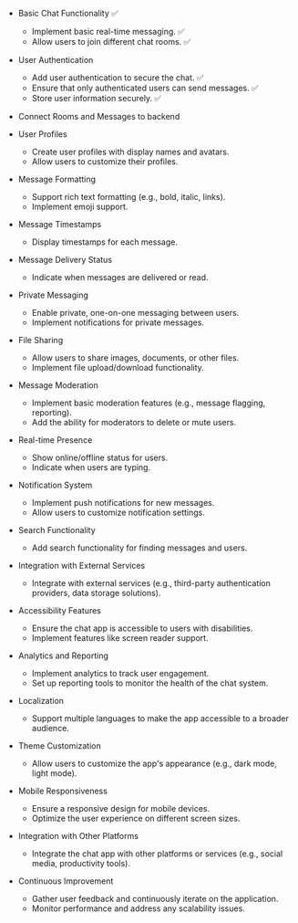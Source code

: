 - Basic Chat Functionality ✅ 
  - Implement basic real-time messaging. ✅ 
  - Allow users to join different chat rooms. ✅ 

- User Authentication
  - Add user authentication to secure the chat. ✅
  - Ensure that only authenticated users can send messages. ✅
  - Store user information securely. ✅

- Connect Rooms and Messages to backend

- User Profiles
  - Create user profiles with display names and avatars.
  - Allow users to customize their profiles.

- Message Formatting
  - Support rich text formatting (e.g., bold, italic, links).
  - Implement emoji support.

- Message Timestamps
  - Display timestamps for each message.

- Message Delivery Status
  - Indicate when messages are delivered or read.

- Private Messaging
  - Enable private, one-on-one messaging between users.
  - Implement notifications for private messages.

- File Sharing
  - Allow users to share images, documents, or other files.
  - Implement file upload/download functionality.

- Message Moderation
  - Implement basic moderation features (e.g., message flagging, reporting).
  - Add the ability for moderators to delete or mute users.

- Real-time Presence
  - Show online/offline status for users.
  - Indicate when users are typing.

- Notification System
  - Implement push notifications for new messages.
  - Allow users to customize notification settings.

- Search Functionality
  - Add search functionality for finding messages and users.

- Integration with External Services
  - Integrate with external services (e.g., third-party authentication providers, data storage solutions).

- Accessibility Features
  - Ensure the chat app is accessible to users with disabilities.
  - Implement features like screen reader support.

- Analytics and Reporting
  - Implement analytics to track user engagement.
  - Set up reporting tools to monitor the health of the chat system.

- Localization
  - Support multiple languages to make the app accessible to a broader audience.

- Theme Customization
  - Allow users to customize the app's appearance (e.g., dark mode, light mode).

- Mobile Responsiveness
  - Ensure a responsive design for mobile devices.
  - Optimize the user experience on different screen sizes.

- Integration with Other Platforms
  - Integrate the chat app with other platforms or services (e.g., social media, productivity tools).

- Continuous Improvement
  - Gather user feedback and continuously iterate on the application.
  - Monitor performance and address any scalability issues.


